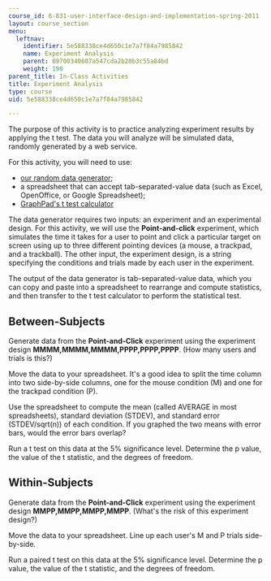 ```yaml
---
course_id: 6-831-user-interface-design-and-implementation-spring-2011
layout: course_section
menu:
  leftnav:
    identifier: 5e588338ce4d650c1e7a7f84a7985842
    name: Experiment Analysis
    parent: 09700340607a547cda2b20b3c55a84bd
    weight: 190
parent_title: In-Class Activities
title: Experiment Analysis
type: course
uid: 5e588338ce4d650c1e7a7f84a7985842

---
```


The purpose of this activity is to practice analyzing experiment results by applying the t test. The data you will analyze will be simulated data, randomly generated by a web service.

For this activity, you will need to use:

*   [our random data generator](http://courses.csail.mit.edu/6.831/DataGen/ "link will open in a new window or tab");
*   a spreadsheet that can accept tab-separated-value data (such as Excel, OpenOffice, or Google Spreadsheet);
*   [GraphPad's t test calculator](http://www.graphpad.com/quickcalcs/ttest1.cfm?Format=C)

The data generator requires two inputs: an experiment and an experimental design. For this activity, we will use the **Point-and-click** experiment, which simulates the time it takes for a user to point and click a particular target on screen using up to three different pointing devices (a mouse, a trackpad, and a trackball). The other input, the experiment design, is a string specifying the conditions and trials made by each user in the experiment.

The output of the data generator is tab-separated-value data, which you can copy and paste into a spreadsheet to rearrange and compute statistics, and then transfer to the t test calculator to perform the statistical test.

Between-Subjects
----------------

Generate data from the **Point-and-Click** experiment using the experiment design **MMMM,MMMM,MMMM,PPPP,PPPP,PPPP**. (How many users and trials is this?)

Move the data to your spreadsheet. It's a good idea to split the time column into two side-by-side columns, one for the mouse condition (M) and one for the trackpad condition (P).

Use the spreadsheet to compute the mean (called AVERAGE in most spreadsheets), standard deviation (STDEV), and standard error (STDEV/sqrt(n)) of each condition. If you graphed the two means with error bars, would the error bars overlap?

Run a t test on this data at the 5% significance level. Determine the p value, the value of the t statistic, and the degrees of freedom.

Within-Subjects
---------------

Generate data from the **Point-and-Click** experiment using the experiment design **MMPP,MMPP,MMPP,MMPP**. (What's the risk of this experiment design?)

Move the data to your spreadsheet. Line up each user's M and P trials side-by-side.

Run a paired t test on this data at the 5% significance level. Determine the p value, the value of the t statistic, and the degrees of freedom.